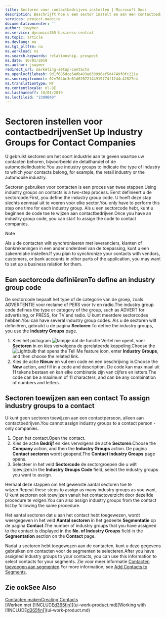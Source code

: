 ```yaml
---
title: Sectoren voor contactbedrijven instellen | Microsoft Docs
description: Beschrijft hoe u een sector instelt en aan een contactbedrijf toewijst, bijvoorbeeld de detailhandel of de auto-industrie.
services: project-madeira
documentationcenter: ''
author: jswymer
ms.service: dynamics365-business-central
ms.topic: article
ms.devlang: na
ms.tgt_pltfrm: na
ms.workload: na
ms.search.keywords: relationship, prospect
ms.date: 10/01/2019
ms.author: jswymer
redirect_url: marketing-setup-contacts
ms.openlocfilehash: 9d1f685dce54db493e830096ef5d4749f0fc221a
ms.sourcegitcommit: 02e704bc3e01d62072144919774f1244c42827e4
ms.translationtype: HT
ms.contentlocale: nl-BE
ms.lasthandoff: 10/01/2019
ms.locfileid: "2309040"
---
```

# <a name="set-up-industry-groups-for-contact-companies"></a><span data-ttu-id="8398b-103">Sectoren instellen voor contactbedrijven</span><span class="sxs-lookup"><span data-stu-id="8398b-103">Set Up Industry Groups for Contact Companies</span></span>
<span data-ttu-id="8398b-104">U gebruikt sectoren om het soort industrie aan te geven waartoe uw contacten behoren, bijvoorbeeld de detailhandel of de automobielindustrie.</span><span class="sxs-lookup"><span data-stu-id="8398b-104">You use industry groups to indicate the type of industry to which your contacts belong, for example, the retail industry or the automobile industry.</span></span>

<span data-ttu-id="8398b-105">Sectoren gebruiken voor contacten is een proces van twee stappen.</span><span class="sxs-lookup"><span data-stu-id="8398b-105">Using industry groups on contacts is a two-step process.</span></span> <span data-ttu-id="8398b-106">Eerst definieert u de sectorcode.</span><span class="sxs-lookup"><span data-stu-id="8398b-106">First, you define the industry group code.</span></span> <span data-ttu-id="8398b-107">U hoeft deze stap slechts eenmaal uit te voeren voor elke sector.</span><span class="sxs-lookup"><span data-stu-id="8398b-107">You only have to perform this step one time for each industry group.</span></span> <span data-ttu-id="8398b-108">Als u een sectorcode hebt, kunt u beginnen de code toe te wijzen aan contactbedrijven.</span><span class="sxs-lookup"><span data-stu-id="8398b-108">Once you have an industry group code, you can start to assign the code to contact companies.</span></span>

> [!NOTE]  
>   <span data-ttu-id="8398b-109">Als u de contacten wilt synchroniseren met leveranciers, klanten of bankrekeningen in een ander onderdeel van de toepassing, kunt u een zakenrelatie instellen.</span><span class="sxs-lookup"><span data-stu-id="8398b-109">If you plan to synchronize your contacts with vendors, customers, or bank accounts in other parts of the application, you may want to set up a business relation for them.</span></span>

## <a name="to-define-an-industry-group-code"></a><span data-ttu-id="8398b-110">Een sectorcode definiëren</span><span class="sxs-lookup"><span data-stu-id="8398b-110">To define an industry group code</span></span>
<span data-ttu-id="8398b-111">De sectorcode bepaalt het type of de categorie van de groep, zoals ADVERTENTIE voor reclame of PERS voor tv en radio.</span><span class="sxs-lookup"><span data-stu-id="8398b-111">The industry group code defines the type or category of the group, such as ADVERT for advertising, or PRESS, for TV and radio.</span></span> <span data-ttu-id="8398b-112">U kunt meerdere sectorcodes hebben.</span><span class="sxs-lookup"><span data-stu-id="8398b-112">You can have several industry group codes.</span></span> <span data-ttu-id="8398b-113">Als u de sectoren wilt definiëren, gebruikt u de pagina **Sectoren**.</span><span class="sxs-lookup"><span data-stu-id="8398b-113">To define the industry groups, you use the **Industry Groups** page.</span></span>

1. <span data-ttu-id="8398b-114">Kies het pictogram ![lampje dat de functie Vertel me opent](media/ui-search/search_small.png "Vertel me wat u wilt doen"), voer **Sectoren** in en kies vervolgens de gerelateerde koppeling.</span><span class="sxs-lookup"><span data-stu-id="8398b-114">Choose the ![Lightbulb that opens the Tell Me feature](media/ui-search/search_small.png "Tell me what you want to do") icon, enter **Industry Groups**, and then choose the related link.</span></span>
2. <span data-ttu-id="8398b-115">Kies de actie **Nieuw** en vul een code en een beschrijving in.</span><span class="sxs-lookup"><span data-stu-id="8398b-115">Choose the **New** action, and fill in a code and description.</span></span> <span data-ttu-id="8398b-116">De code kan maximaal uit 11 tekens bestaan en kan elke combinatie zijn van cijfers en letters.</span><span class="sxs-lookup"><span data-stu-id="8398b-116">The code can be a maximum of 11 characters, and can be any combination of numbers and letters.</span></span>

## <span data-ttu-id="8398b-117"><a name="AssignIndustryGroupContact">Sectoren toewijzen aan een contact</a></span><span class="sxs-lookup"><span data-stu-id="8398b-117"><a name="AssignIndustryGroupContact"></a> To assign industry groups to a contact</span></span>
<span data-ttu-id="8398b-118">U kunt geen sectoren toewijzen aan een contactpersoon, alleen aan contactbedrijven.</span><span class="sxs-lookup"><span data-stu-id="8398b-118">You cannot assign industry groups to a contact person - only companies.</span></span>

1. <span data-ttu-id="8398b-119">Open het contact.</span><span class="sxs-lookup"><span data-stu-id="8398b-119">Open the contact.</span></span>
2. <span data-ttu-id="8398b-120">Kies de actie **Bedrijf** en kies vervolgens de actie **Sectoren**.</span><span class="sxs-lookup"><span data-stu-id="8398b-120">Choose the **Company** action, and then the **Industry Groups** action.</span></span> <span data-ttu-id="8398b-121">De pagina **Contact sectoren** wordt geopend.</span><span class="sxs-lookup"><span data-stu-id="8398b-121">The **Contact Industry Groups** page opens.</span></span>
3. <span data-ttu-id="8398b-122">Selecteer in het veld **Sectorcode** de sectorgroepen die u wilt toewijzen.</span><span class="sxs-lookup"><span data-stu-id="8398b-122">In the **Industry Groups Code** field, select the industry groups you want to assign.</span></span>

<span data-ttu-id="8398b-123">Herhaal deze stappen om het gewenste aantal sectoren toe te wijzen.</span><span class="sxs-lookup"><span data-stu-id="8398b-123">Repeat these steps to assign as many industry groups as you want.</span></span> <span data-ttu-id="8398b-124">U kunt sectoren ook toewijzen vanuit het contactoverzicht door dezelfde procedure te volgen.</span><span class="sxs-lookup"><span data-stu-id="8398b-124">You can also assign industry groups from the contact list by following the same procedure.</span></span>

<span data-ttu-id="8398b-125">Het aantal sectoren dat u aan het contact hebt toegewezen, wordt weergegeven in het veld **Aantal sectoren** in het gedeelte **Segmentatie** op de pagina **Contact**.</span><span class="sxs-lookup"><span data-stu-id="8398b-125">The number of industry groups that you have assigned to the contact is displayed in the **No. of Industry Groups** field in the **Segmentation** section on the **Contact** page.</span></span>

<span data-ttu-id="8398b-126">Nadat u sectoren hebt toegewezen aan de contacten, kunt u deze gegevens gebruiken om contacten voor de segmenten te selecteren.</span><span class="sxs-lookup"><span data-stu-id="8398b-126">After you have assigned industry groups to your contacts, you can use this information to select contacts for your segments.</span></span> <span data-ttu-id="8398b-127">Zie voor meer informatie [Contacten toevoegen aan segmenten](marketing-add-contact-segment.md).</span><span class="sxs-lookup"><span data-stu-id="8398b-127">For more information, see [Add Contacts to Segments](marketing-add-contact-segment.md).</span></span>

## <a name="see-also"></a><span data-ttu-id="8398b-128">Zie ook</span><span class="sxs-lookup"><span data-stu-id="8398b-128">See Also</span></span>
[<span data-ttu-id="8398b-129">Contacten maken</span><span class="sxs-lookup"><span data-stu-id="8398b-129">Creating Contacts</span></span>](marketing-create-contact-companies.md)  
<span data-ttu-id="8398b-130">[Werken met [!INCLUDE[d365fin](includes/d365fin_md.md)]](ui-work-product.md)</span><span class="sxs-lookup"><span data-stu-id="8398b-130">[Working with [!INCLUDE[d365fin](includes/d365fin_md.md)]](ui-work-product.md)</span></span>
